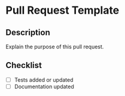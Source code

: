 # Pull Request Template

## Description
Explain the purpose of this pull request.

## Checklist
- [ ] Tests added or updated
- [ ] Documentation updated
